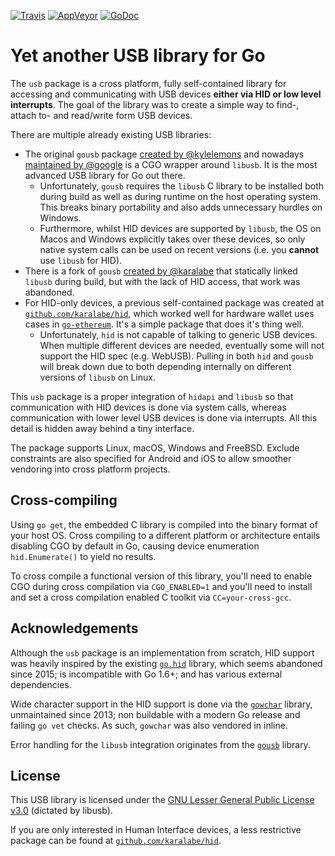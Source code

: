[![Travis][travisimg]][travisurl]
[![AppVeyor][appveyorimg]][appveyorurl]
[![GoDoc][docimg]][docurl]

[travisimg]:   https://travis-ci.org/karalabe/usb.svg?branch=master
[travisurl]:   https://travis-ci.org/karalabe/usb
[appveyorimg]: https://ci.appveyor.com/api/projects/status/u96eq262bj2itprh/branch/master?svg=true
[appveyorurl]: https://ci.appveyor.com/project/karalabe/usb
[docimg]:      https://godoc.org/github.com/karalabe/usb?status.svg
[docurl]:      https://godoc.org/github.com/karalabe/usb

# Yet another USB library for Go

The `usb` package is a cross platform, fully self-contained library for accessing and communicating with USB devices **either via HID or low level interrupts**. The goal of the library was to create a simple way to find-, attach to- and read/write form USB devices.

There are multiple already existing USB libraries:

 * The original `gousb` package [created by @kylelemons](https://github.com/kylelemons/gousb) and nowadays [maintained by @google](https://github.com/google/gousb) is a CGO wrapper around `libusb`. It is the most advanced USB library for Go out there.
   * Unfortunately, `gousb` requires the `libusb` C library to be installed both during build as well as during runtime on the host operating system. This breaks binary portability and also adds unnecessary hurdles on Windows.
   * Furthermore, whilst HID devices are supported by `libusb`, the OS on Macos and Windows explicitly takes over these devices, so only native system calls can be used on recent versions (i.e. you **cannot** use `libusb` for HID).
 * There is a fork of `gousb` [created by @karalabe](https://github.com/karalabe/gousb) that statically linked `libusb` during build, but with the lack of HID access, that work was abandoned.
 * For HID-only devices, a previous self-contained package was created at [`github.com/karalabe/hid`](https://github.com/karalabe/hid), which worked well for hardware wallet uses cases in [`go-ethereum`](https://github.com/groshproject/grosh-core). It's a simple package that does it's thing well.
   * Unfortunately, `hid` is not capable of talking to generic USB devices. When multiple different devices are needed, eventually some will not support the HID spec (e.g. WebUSB). Pulling in both `hid` and `gousb` will break down due to both depending internally on different versions of `libusb` on Linux.

This `usb` package is a proper integration of `hidapi` and `libusb` so that communication with HID devices is done via system calls, whereas communication with lower level USB devices is done via interrupts. All this detail is hidden away behind a tiny interface.

The package supports Linux, macOS, Windows and FreeBSD. Exclude constraints are also specified for Android and iOS to allow smoother vendoring into cross platform projects.

## Cross-compiling

Using `go get`, the embedded C library is compiled into the binary format of your host OS. Cross compiling to a different platform or architecture entails disabling CGO by default in Go, causing device enumeration `hid.Enumerate()` to yield no results.

To cross compile a functional version of this library, you'll need to enable CGO during cross compilation via `CGO_ENABLED=1` and you'll need to install and set a cross compilation enabled C toolkit via `CC=your-cross-gcc`.

## Acknowledgements

Although the `usb` package is an implementation from scratch, HID support was heavily inspired by the existing [`go.hid`](https://github.com/GeertJohan/go.hid) library, which seems abandoned since 2015; is incompatible with Go 1.6+; and has various external dependencies.

Wide character support in the HID support is done via the [`gowchar`](https://github.com/orofarne/gowchar) library, unmaintained since 2013; non buildable with a modern Go release and failing `go vet` checks. As such, `gowchar` was also vendored in inline.

Error handling for the `libusb` integration originates from the [`gousb`](https://github.com/google/gousb) library.

## License

This USB library is licensed under the [GNU Lesser General Public License v3.0](https://www.gnu.org/licenses/lgpl-3.0.en.html) (dictated by libusb).

If you are only interested in Human Interface devices, a less restrictive package can be found at [`github.com/karalabe/hid`](https://github.com/karalabe/hid).
